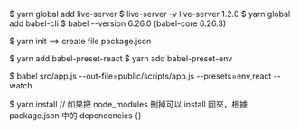 $ yarn global add live-server
$ live-server -v
live-server 1.2.0
$ yarn global add babel-cli
$ babel --version
6.26.0 (babel-core 6.26.3)

$ yarn init
==> create file package.json

$ yarn add babel-preset-react
$ yarn add babel-preset-env

$ babel src/app.js --out-file=public/scripts/app.js --presets=env,react --watch

$ yarn install
// 如果把 node_modules 刪掉可以 install 回來，根據 package.json 中的 dependencies {}
